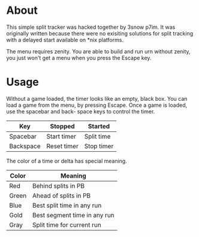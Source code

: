 # About

This simple split tracker was hacked together by 3snow p7im.
It was originally written because there were no exisiting
solutions for split tracking with a delayed start available
on *nix platforms.

The menu requires zenity. You are able to build and run
urn without zenity, you just won't get a menu when you
press the Escape key.

# Usage

Without a game loaded, the timer looks like an empty,
black box. You can load a game from the menu, by pressing
Escape. Once a game is loaded, use the spacebar and back-
space keys to control the timer.

| Key       | Stopped     | Started    |
|-----------|-------------|------------|
| Spacebar  | Start timer | Split time |
| Backspace | Reset timer | Stop timer |

The color of a time or delta has special meaning.

| Color | Meaning                      |
|-------|------------------------------|
| Red   | Behind splits in PB          |
| Green | Ahead of splits in PB        |
| Blue  | Best split time in any run   |
| Gold  | Best segment time in any run |
| Gray  | Split time for current run   |
